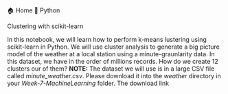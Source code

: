 
  🏠 Home
  🐍 Python

Clustering with scikit-learn

In this notebook, we will learn how to perform k-means lustering using scikit-learn in Python. 
We will use cluster analysis to generate a big picture model of the weather at a local station using a minute-graunlarity data. In this dataset, we have in the order of millions records. How do we create 12 clusters our of them?
**NOTE:** The dataset we will use is in a large CSV file called *minute_weather.csv*. Please download it into the *weather* directory in your *Week-7-MachineLearning* folder. The download link 